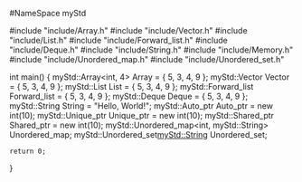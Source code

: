 #NameSpace myStd

#include "include/Array.h"
#include "include/Vector.h"
#include "include/List.h"
#include "include/Forward_list.h"
#include "include/Deque.h"
#include "include/String.h"
#include "include/Memory.h"
#include "include/Unordered_map.h"
#include "include/Unordered_set.h"


int main()
{
	myStd::Array<int, 4> Array = { 5, 3, 4, 9 };
	myStd::Vector<int> Vector = { 5, 3, 4, 9 };
	myStd::List<int> List = { 5, 3, 4, 9 };
	myStd::Forward_list<int> Forward_list = { 5, 3, 4, 9 };
	myStd::Deque<int> Deque = { 5, 3, 4, 9 };
	myStd::String String = "Hello, World!";
	myStd::Auto_ptr<int> Auto_ptr = new int(10);
	myStd::Unique_ptr<int> Unique_ptr = new int(10);
	myStd::Shared_ptr<int> Shared_ptr = new int(10);
	myStd::Unordered_map<int, myStd::String> Unordered_map;
	myStd::Unordered_set<myStd::String> Unordered_set;

	return 0;
}
